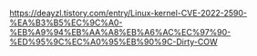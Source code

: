 https://deayzl.tistory.com/entry/Linux-kernel-CVE-2022-2590-%EA%B3%B5%EC%9C%A0-%EB%A9%94%EB%AA%A8%EB%A6%AC%EC%97%90-%ED%95%9C%EC%A0%95%EB%90%9C-Dirty-COW